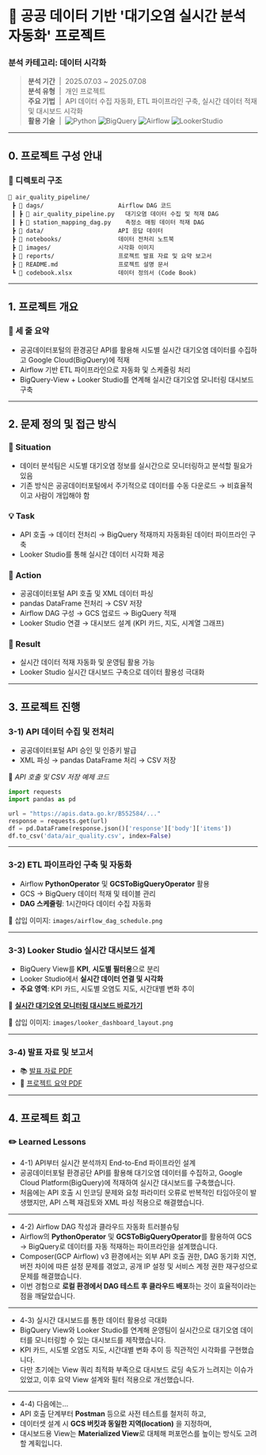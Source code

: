 # 🌱 공공 데이터 기반 '대기오염 실시간 분석 자동화' 프로젝트

### 분석 카테고리: 데이터 시각화
> **분석 기간** &nbsp;|&nbsp;  2025.07.03 ~ 2025.07.08  
> **분석 유형** &nbsp;|&nbsp;  개인 프로젝트  
> **주요 기법** &nbsp;|&nbsp;  API 데이터 수집 자동화, ETL 파이프라인 구축, 실시간 데이터 적재 및 대시보드 시각화  
> **활용 기술** &nbsp;|&nbsp;  ![Python](https://img.shields.io/badge/Python-3776AB?style=flat-square&logo=Python&logoColor=white) ![BigQuery](https://img.shields.io/badge/BigQuery-4285F4?style=flat-square&logo=GoogleCloud&logoColor=white) ![Airflow](https://img.shields.io/badge/Airflow-017CEE?style=flat-square&logo=ApacheAirflow&logoColor=white) ![LookerStudio](https://img.shields.io/badge/LookerStudio-4285F4?style=flat-square&logo=Looker&logoColor=white)  

---

## 0. 프로젝트 구성 안내

### 📂 디렉토리 구조

```plaintext
📁 air_quality_pipeline/
 ┣ 📁 dags/                     Airflow DAG 코드
 ┃ ┣ 📄 air_quality_pipeline.py   대기오염 데이터 수집 및 적재 DAG
 ┃ ┣ 📄 station_mapping_dag.py    측정소 매핑 데이터 적재 DAG
 ┣ 📁 data/                     API 응답 데이터
 ┣ 📁 notebooks/                데이터 전처리 노트북
 ┣ 📁 images/                   시각화 이미지
 ┣ 📁 reports/                  프로젝트 발표 자료 및 요약 보고서
 ┣ 📄 README.md                 프로젝트 설명 문서
 ┗ 📄 codebook.xlsx             데이터 정의서 (Code Book)
```

---

## 1. 프로젝트 개요

### 📌 세 줄 요약
- 공공데이터포털의 환경공단 API를 활용해 시도별 실시간 대기오염 데이터를 수집하고 Google Cloud(BigQuery)에 적재
- Airflow 기반 ETL 파이프라인으로 자동화 및 스케줄링 처리
- BigQuery-View + Looker Studio를 연계해 실시간 대기오염 모니터링 대시보드 구축

---

## 2. 문제 정의 및 접근 방식

### 🔎 Situation
- 데이터 분석팀은 시도별 대기오염 정보를 실시간으로 모니터링하고 분석할 필요가 있음
- 기존 방식은 공공데이터포털에서 주기적으로 데이터를 수동 다운로드 → 비효율적이고 사람이 개입해야 함

### 💡 Task
- API 호출 → 데이터 전처리 → BigQuery 적재까지 자동화된 데이터 파이프라인 구축
- Looker Studio를 통해 실시간 데이터 시각화 제공

### 🏃 Action
- 공공데이터포털 API 호출 및 XML 데이터 파싱
- pandas DataFrame 전처리 → CSV 저장
- Airflow DAG 구성 → GCS 업로드 → BigQuery 적재
- Looker Studio 연결 → 대시보드 설계 (KPI 카드, 지도, 시계열 그래프)

### 🚀 Result
- 실시간 데이터 적재 자동화 및 운영팀 활용 가능
- Looker Studio 실시간 대시보드 구축으로 데이터 활용성 극대화

---

## 3. 프로젝트 진행

### 3-1) API 데이터 수집 및 전처리
- 공공데이터포털 API 승인 및 인증키 발급
- XML 파싱 → pandas DataFrame 처리 → CSV 저장

📄 *API 호출 및 CSV 저장 예제 코드*
```python
import requests
import pandas as pd

url = "https://apis.data.go.kr/B552584/..."
response = requests.get(url)
df = pd.DataFrame(response.json()['response']['body']['items'])
df.to_csv('data/air_quality.csv', index=False)
```

---

### 3-2) ETL 파이프라인 구축 및 자동화
- Airflow **PythonOperator** 및 **GCSToBigQueryOperator** 활용
- GCS → BigQuery 데이터 적재 및 테이블 관리
- **DAG 스케줄링**: 1시간마다 데이터 수집 자동화

📄 삽입 이미지: `images/airflow_dag_schedule.png`

---

### 3-3) Looker Studio 실시간 대시보드 설계
- BigQuery View를 **KPI**, **시도별 필터용**으로 분리
- Looker Studio에서 **실시간 데이터 연결 및 시각화**
- **주요 영역**: KPI 카드, 시도별 오염도 지도, 시간대별 변화 추이

🔗 **[실시간 대기오염 모니터링 대시보드 바로가기](#)**

📄 삽입 이미지: `images/looker_dashboard_layout.png`

---

### 3-4) 발표 자료 및 보고서
- 📚 [발표 자료 PDF](reports/air_quality_presentation.pdf)
- 📄 [프로젝트 요약 PDF](reports/air_quality_summary.pdf)

---

## 4. 프로젝트 회고

### ✏️ Learned Lessons

- 4-1) API부터 실시간 분석까지 End-to-End 파이프라인 설계
 - 공공데이터포털 환경공단 API를 활용해 대기오염 데이터를 수집하고, Google Cloud Platform(BigQuery)에 적재하여 실시간 대시보드를 구축했습니다.
 - 처음에는 API 호출 시 인코딩 문제와 요청 파라미터 오류로 반복적인 타임아웃이 발생했지만, API 스펙 재검토와 XML 파싱 적용으로 해결했습니다.

---

- 4-2) Airflow DAG 작성과 클라우드 자동화 트러블슈팅
 - Airflow의 **PythonOperator** 및 **GCSToBigQueryOperator**를 활용하여 GCS → BigQuery로 데이터를 자동 적재하는 파이프라인을 설계했습니다.
 - Composer(GCP Airflow) v3 환경에서는 외부 API 호출 권한, DAG 동기화 지연, 버전 차이에 따른 설정 문제를 겪었고, 공개 IP 설정 및 서비스 계정 권한 재구성으로 문제를 해결했습니다.
 - 이번 경험으로 **로컬 환경에서 DAG 테스트 후 클라우드 배포**하는 것이 효율적이라는 점을 깨달았습니다.

---

- 4-3) 실시간 대시보드를 통한 데이터 활용성 극대화
 - BigQuery View와 Looker Studio를 연계해 운영팀이 실시간으로 대기오염 데이터를 모니터링할 수 있는 대시보드를 제작했습니다.
 - KPI 카드, 시도별 오염도 지도, 시간대별 변화 추이 등 직관적인 시각화를 구현했습니다.
 - 다만 초기에는 View 쿼리 최적화 부족으로 대시보드 로딩 속도가 느려지는 이슈가 있었고, 이후 요약 View 설계와 필터 적용으로 개선했습니다.

---

- 4-4) 다음에는…
 - API 호출 단계부터 **Postman** 등으로 사전 테스트를 철저히 하고,
 - 데이터셋 설계 시 **GCS 버킷과 동일한 지역(location)** 을 지정하며,
 - 대시보드용 View는 **Materialized View**로 대체해 퍼포먼스를 높이는 방식도 고려할 계획입니다.
